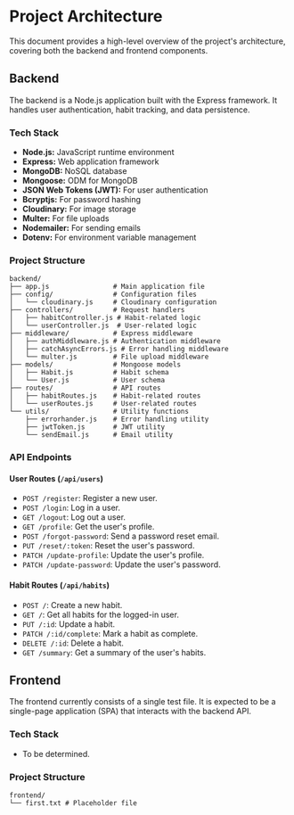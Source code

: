 # Project Architecture

This document provides a high-level overview of the project's architecture, covering both the backend and frontend components.

## Backend

The backend is a Node.js application built with the Express framework. It handles user authentication, habit tracking, and data persistence.

### Tech Stack

- **Node.js:** JavaScript runtime environment
- **Express:** Web application framework
- **MongoDB:** NoSQL database
- **Mongoose:** ODM for MongoDB
- **JSON Web Tokens (JWT):** For user authentication
- **Bcryptjs:** For password hashing
- **Cloudinary:** For image storage
- **Multer:** For file uploads
- **Nodemailer:** For sending emails
- **Dotenv:** For environment variable management

### Project Structure

```
backend/
├── app.js                # Main application file
├── config/               # Configuration files
│   └── cloudinary.js     # Cloudinary configuration
├── controllers/          # Request handlers
│   ├── habitController.js # Habit-related logic
│   └── userController.js  # User-related logic
├── middleware/           # Express middleware
│   ├── authMiddleware.js # Authentication middleware
│   ├── catchAsyncErrors.js # Error handling middleware
│   └── multer.js         # File upload middleware
├── models/               # Mongoose models
│   ├── Habit.js          # Habit schema
│   └── User.js           # User schema
├── routes/               # API routes
│   ├── habitRoutes.js    # Habit-related routes
│   └── userRoutes.js     # User-related routes
└── utils/                # Utility functions
    ├── errorhander.js    # Error handling utility
    ├── jwtToken.js       # JWT utility
    └── sendEmail.js      # Email utility
```

### API Endpoints

#### User Routes (`/api/users`)

- `POST /register`: Register a new user.
- `POST /login`: Log in a user.
- `GET /logout`: Log out a user.
- `GET /profile`: Get the user's profile.
- `POST /forgot-password`: Send a password reset email.
- `PUT /reset/:token`: Reset the user's password.
- `PATCH /update-profile`: Update the user's profile.
- `PATCH /update-password`: Update the user's password.

#### Habit Routes (`/api/habits`)

- `POST /`: Create a new habit.
- `GET /`: Get all habits for the logged-in user.
- `PUT /:id`: Update a habit.
- `PATCH /:id/complete`: Mark a habit as complete.
- `DELETE /:id`: Delete a habit.
- `GET /summary`: Get a summary of the user's habits.

## Frontend

The frontend currently consists of a single test file. It is expected to be a single-page application (SPA) that interacts with the backend API.

### Tech Stack

- To be determined.

### Project Structure

```
frontend/
└── first.txt # Placeholder file
```

